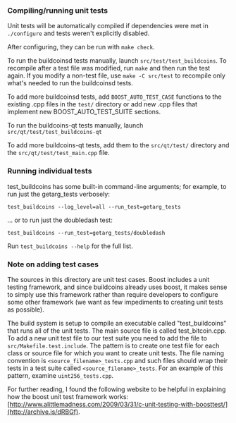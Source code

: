 ### Compiling/running unit tests

Unit tests will be automatically compiled if dependencies were met in `./configure`
and tests weren't explicitly disabled.

After configuring, they can be run with `make check`.

To run the buildcoinsd tests manually, launch `src/test/test_buildcoins`. To recompile
after a test file was modified, run `make` and then run the test again. If you
modify a non-test file, use `make -C src/test` to recompile only what's needed
to run the buildcoinsd tests.

To add more buildcoinsd tests, add `BOOST_AUTO_TEST_CASE` functions to the existing
.cpp files in the `test/` directory or add new .cpp files that
implement new BOOST_AUTO_TEST_SUITE sections.

To run the buildcoins-qt tests manually, launch `src/qt/test/test_buildcoins-qt`

To add more buildcoins-qt tests, add them to the `src/qt/test/` directory and
the `src/qt/test/test_main.cpp` file.

### Running individual tests

test_buildcoins has some built-in command-line arguments; for
example, to run just the getarg_tests verbosely:

    test_buildcoins --log_level=all --run_test=getarg_tests

... or to run just the doubledash test:

    test_buildcoins --run_test=getarg_tests/doubledash

Run `test_buildcoins --help` for the full list.

### Note on adding test cases

The sources in this directory are unit test cases.  Boost includes a
unit testing framework, and since buildcoins already uses boost, it makes
sense to simply use this framework rather than require developers to
configure some other framework (we want as few impediments to creating
unit tests as possible).

The build system is setup to compile an executable called "test_buildcoins"
that runs all of the unit tests.  The main source file is called
test_bitcoin.cpp. To add a new unit test file to our test suite you need
to add the file to `src/Makefile.test.include`. The pattern is to create
one test file for each class or source file for which you want to create
unit tests.  The file naming convention is `<source_filename>_tests.cpp`
and such files should wrap their tests in a test suite
called `<source_filename>_tests`. For an example of this pattern,
examine `uint256_tests.cpp`.

For further reading, I found the following website to be helpful in
explaining how the boost unit test framework works:
[http://www.alittlemadness.com/2009/03/31/c-unit-testing-with-boosttest/](http://archive.is/dRBGf).
